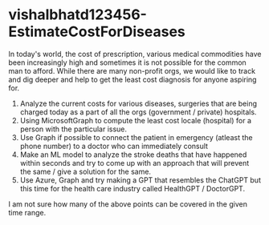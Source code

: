 # vishalbhatd123456-EstimateCostForDiseases

In today's world, the cost of prescription, various medical commodities have been increasingly high and sometimes it is not possible for the common man to afford. While there are many non-profit orgs, we would like to track and dig deeper and help to get the least cost diagnosis for anyone aspiring for.

1) Analyze the current costs for various diseases, surgeries that are being charged today as a part of all the orgs (government / private) hospitals.
2) Using MicrosoftGraph to compute the least cost locale (hospital) for a person with the particular issue.
3) Use Graph if possible to connect the patient in emergency (atleast the phone number) to a doctor who can immediately consult
4) Make an ML model to analyze the stroke deaths that have happened within seconds and try to come up with an approach that will prevent the same / give a solution for the same.
5) Use Azure, Graph and try making a GPT that resembles the ChatGPT but this time for the health care industry called HealthGPT / DoctorGPT.

I am not sure how many of the above points can be covered in the given time range.
